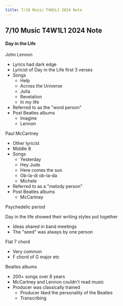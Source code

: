 ```yaml
---
title: 7/10 Music T4W1L1 2024 Note
---
```

## 7/10 Music T4W1L1 2024 Note
#### Day in the Life
John Lennon
- Lyrics had dark edge
- Lyricist of Day in the Life first 3 verses
- Songs
	- Help
	- Across the Universe
	- Julia
	- Revelation
	- In my life
- Referred to as the "word person"
- Post Beatles albums
	- Imagine
	- Lennon

Paul McCartney
- Other lyricist
- Middle 8
- Songs
	- Yesterday
	- Hey Jude
	- Here comes the sun
	- Ob-la-di ob-la-da
	- Michele
- Referred to as a "melody person"
- Post Beatles albums
	- McCartney

Psychedelic period

Day in the life showed their writing styles put together
- Ideas shared in band meetings
- The "seed" was always by one person

Flat 7 chord
- Very common
- F chord of G major etc

Beatles albums
- 200+ songs over 8 years
- McCartney and Lennon couldn't read music
- Producer was classically trained
	- Producer liked the personality of the Beatles
	- Transcribing